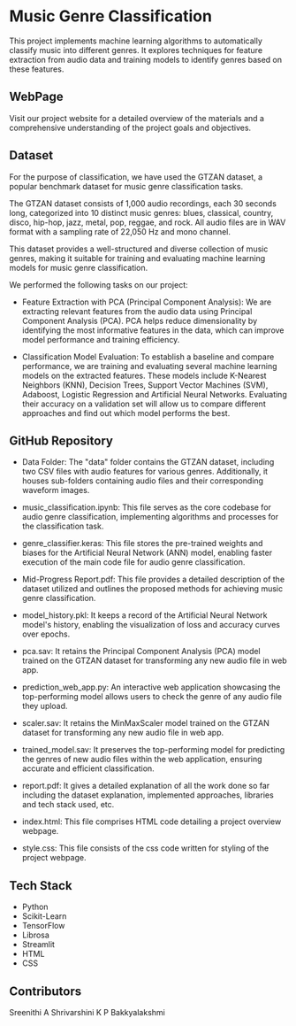 
# Music Genre Classification

This project implements machine learning algorithms to automatically classify music into different genres. It explores techniques for feature extraction from audio data and training models to identify genres based on these features.


## WebPage

Visit our project website for a detailed overview of the materials and a comprehensive understanding of the project goals and objectives.

## Dataset

For the purpose of classification, we have used the GTZAN dataset, a popular benchmark dataset for music genre classification tasks.

The GTZAN dataset consists of 1,000 audio recordings, each 30 seconds long, categorized into 10 distinct music genres: blues, classical, country, disco, hip-hop, jazz, metal, pop, reggae, and rock. All audio files are in WAV format with a sampling rate of 22,050 Hz and mono channel.

This dataset provides a well-structured and diverse collection of music genres, making it suitable for training and evaluating machine learning models for music genre classification.

We performed the following tasks on our project:
- Feature Extraction with PCA (Principal Component Analysis): We are extracting relevant features from the audio data using Principal Component Analysis (PCA). PCA helps reduce dimensionality by identifying the most informative features in the data, which can improve model performance and training efficiency.

- Classification Model Evaluation: To establish a baseline and compare performance, we are training and evaluating several machine learning models on the extracted features. These models include K-Nearest Neighbors (KNN), Decision Trees, Support Vector Machines (SVM), Adaboost, Logistic Regression and Artificial Neural Networks. Evaluating their accuracy on a validation set will allow us to compare different approaches and find out which model performs the best.
## GitHub Repository

- Data Folder: The "data" folder contains the GTZAN dataset, including two CSV files with audio features for various genres. Additionally, it houses sub-folders containing audio files and their corresponding waveform images.

- music_classification.ipynb: This file serves as the core codebase for audio genre classification, implementing algorithms and processes for the classification task.

- genre_classifier.keras: This file stores the pre-trained weights and biases for the Artificial Neural Network (ANN) model, enabling faster execution of the main code file for audio genre classification.

- Mid-Progress Report.pdf: This file provides a detailed description of the dataset utilized and outlines the proposed methods for achieving music genre classification.

- model_history.pkl: It keeps a record of the Artificial Neural Network model's history, enabling the visualization of loss and accuracy curves over epochs.

- pca.sav: It retains the Principal Component Analysis (PCA) model trained on the GTZAN dataset for transforming any new audio file in web app.

- prediction_web_app.py: An interactive web application showcasing the top-performing model allows users to check the genre of any audio file they upload.

- scaler.sav: It retains the MinMaxScaler model trained on the GTZAN dataset for transforming any new audio file in web app.

- trained_model.sav: It preserves the top-performing model for predicting the genres of new audio files within the web application, ensuring accurate and efficient classification.

- report.pdf: It gives a detailed explanation of all the work done so far including the dataset explanation, implemented approaches, libraries and tech stack used, etc.

- index.html: This file comprises HTML code detailing a project overview webpage.

- style.css: This file consists of the css code written for styling of the project webpage.
## Tech Stack

- Python
- Scikit-Learn
- TensorFlow
- Librosa
- Streamlit
- HTML
- CSS
## Contributors
Sreenithi A
Shrivarshini K P 
Bakkyalakshmi

